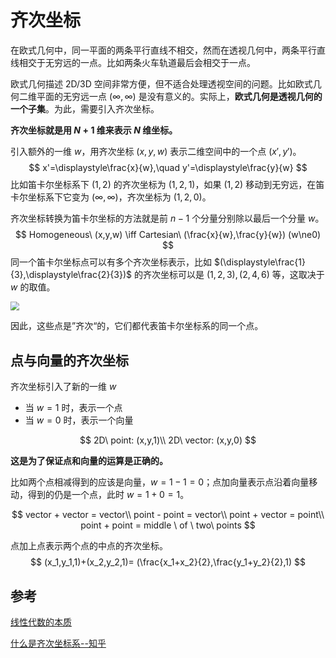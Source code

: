 # 齐次坐标

在欧式几何中，同一平面的两条平行直线不相交，然而在透视几何中，两条平行直线相交于无穷远的一点。比如两条火车轨道最后会相交于一点。

欧式几何描述 2D/3D 空间非常方便，但不适合处理透视空间的问题。比如欧式几何二维平面的无穷远一点 $(\infty,\infty)$ 是没有意义的。实际上，**欧式几何是透视几何的一个子集**。为此，需要引入齐次坐标。

**齐次坐标就是用 $N+1$ 维来表示 $N$ 维坐标。**

引入额外的一维 $w$，用齐次坐标 $(x,y,w)$ 表示二维空间中的一个点 $(x',y')$。
$$
x'=\displaystyle\frac{x}{w},\quad y'=\displaystyle\frac{y}{w}
$$
比如笛卡尔坐标系下 $(1,2)$ 的齐次坐标为 $(1,2,1)$，如果 $(1,2)$ 移动到无穷远，在笛卡尔坐标系下它变为 $(\infty,\infty)$，齐次坐标为 $(1,2,0)$。

齐次坐标转换为笛卡尔坐标的方法就是前 $n-1$ 个分量分别除以最后一个分量 $w$。
$$
Homogeneous\ (x,y,w) \iff Cartesian\ (\frac{x}{w},\frac{y}{w}) (w\ne0)
$$
同一个笛卡尔坐标点可以有多个齐次坐标表示，比如 $(\displaystyle\frac{1}{3},\displaystyle\frac{2}{3})$ 的齐次坐标可以是 $(1,2,3),(2,4,6)$ 等，这取决于 $w$ 的取值。

<img class="img-mid" style="zoom:90%;" src="https://tva1.sinaimg.cn/large/e6c9d24egy1h3enf7t24xj20ag0890sy.jpg" />

因此，这些点是”齐次“的，它们都代表笛卡尔坐标系的同一个点。

## 点与向量的齐次坐标

齐次坐标引入了新的一维 $w$

* 当 $w=1$ 时，表示一个点
* 当 $w=0$ 时，表示一个向量

$$
2D\ point: (x,y,1)\\
2D\ vector: (x,y,0)
$$

**这是为了保证点和向量的运算是正确的。**

比如两个点相减得到的应该是向量，$w=1-1=0$；点加向量表示点沿着向量移动，得到的仍是一个点，此时 $w=1+0=1$。

$$
vector + vector = vector\\
point - point = vector\\
point + vector = point\\
point + point = middle \ of \ two\ points
$$

点加上点表示两个点的中点的齐次坐标。
$$
(x_1,y_1,1)+(x_2,y_2,1)=
(\frac{x_1+x_2}{2},\frac{y_1+y_2}{2},1)
$$

## 参考

[线性代数的本质](https://www.bilibili.com/video/BV1ys411472E)

[什么是齐次坐标系--知乎](https://www.zhihu.com/question/59595799)
